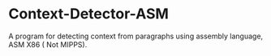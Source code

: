 # Context-Detector-ASM
A program for detecting context from paragraphs using assembly language, ASM X86 ( Not MIPPS).
